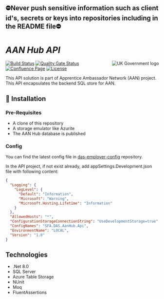 ## ⛔Never push sensitive information such as client id's, secrets or keys into repositories including in the README file⛔

# _AAN Hub API_

<img src="https://avatars.githubusercontent.com/u/9841374?s=200&v=4" align="right" alt="UK Government logo">

[![Build Status](https://sfa-gov-uk.visualstudio.com/Digital%20Apprenticeship%20Service/_apis/build/status%2Fdas-aan-hub-api?repoName=SkillsFundingAgency%2Fdas-aan-hub-api&branchName=refs%2Fpull%2F169%2Fmerge)](https://sfa-gov-uk.visualstudio.com/Digital%20Apprenticeship%20Service/_build/latest?definitionId=2974&repoName=SkillsFundingAgency%2Fdas-aan-hub-api&branchName=refs%2Fpull%2F169%2Fmerge)
[![Quality Gate Status](https://sonarcloud.io/api/project_badges/measure?project=SkillsFundingAgency_das-aan-hub-api&metric=alert_status)](https://sonarcloud.io/summary/new_code?id=SkillsFundingAgency_das-aan-hub-api)
[![Confluence Page](https://img.shields.io/badge/Confluence-Project-blue)](https://skillsfundingagency.atlassian.net/wiki/spaces/NDL/pages/3848175632/AAN+Hub+Solution+Architecture)
[![License](https://img.shields.io/badge/license-MIT-lightgrey.svg?longCache=true&style=flat-square)](https://en.wikipedia.org/wiki/MIT_License)

This API solution is part of Apprentice Ambassador Network (AAN) project. This API encapsulates the backend SQL store for AAN. 

## 🚀 Installation

### Pre-Requisites
* A clone of this repository
* A storage emulator like Azurite
* The AAN Hub database is published
  
### Config

You can find the latest config file in [das-employer-config](https://github.com/SkillsFundingAgency/das-employer-config/blob/master/das-aan-hub-api/SFA.DAS.AanHub.Api.json) repository.

In the API project, if not exist already, add appSettings.Development.json file with following content:
```json
{
  "Logging": {
    "LogLevel": {
      "Default": "Information",
      "Microsoft": "Warning",
      "Microsoft.Hosting.Lifetime": "Information"
    }
  },
  "AllowedHosts": "*",
  "ConfigurationStorageConnectionString": "UseDevelopmentStorage=true",
  "ConfigNames": "SFA.DAS.AanHub.Api",
  "EnvironmentName": "LOCAL",
  "Version": "1.0"
} 
```

## Technologies
* .Net 8.0
* SQL Server
* Azure Table Storage
* NUnit
* Moq
* FluentAssertions
